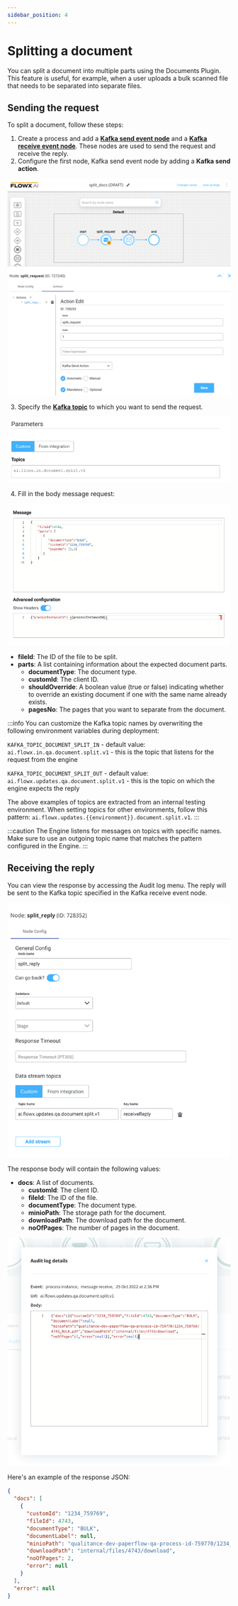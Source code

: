 ```yaml
---
sidebar_position: 4
---
```


# Splitting a document

You can split a document into multiple parts using the Documents Plugin. This feature is useful, for example, when a user uploads a bulk scanned file that needs to be separated into separate files.

## Sending the request

To split a document, follow these steps:

1. Create a process and add a [**Kafka send event node**](../../../../../building-blocks/node/message-send-received-task-node.md#configuring-a-message-send-task-node) and a [**Kafka receive event node**](../../../../../building-blocks/node/message-send-received-task-node.md#configuring-a-message-receive-task-node). These nodes are used to send the request and receive the reply.
2. Configure the first node, Kafka send event node by adding a **Kafka send action**.

![](../../../../img/kafka_split_action.png)

3. Specify the [**Kafka topic**](../../../plugins-setup-guide/documents-plugin-setup/documents-plugin-setup.md#kafka-configuration) to which you want to send the request.

![](../../../../img/kafka_split_topic.png)

4. Fill in the body message request:

![](../../../../img/split_doc_body.png)

* **fileId**: The ID of the file to be split.
* **parts**: A list containing information about the expected document parts.
  * **documentType**: The document type.
  * **customId**: The client ID.
  * **shouldOverride**: A boolean value (true or false) indicating whether to override an existing document if one with the same name already exists.
  * **pagesNo**: The pages that you want to separate from the document.

:::info
You can customize the Kafka topic names by overwriting the following environment variables during deployment:

`KAFKA_TOPIC_DOCUMENT_SPLIT_IN` - default value: `ai.flowx.in.qa.document.split.v1` - this is the topic that listens for the request from the engine

`KAFKA_TOPIC_DOCUMENT_SPLIT_OUT` - default value: `ai.flowx.updates.qa.document.split.v1` - this is the topic on which the engine expects the reply

The above examples of topics are extracted from an internal testing environment. When setting topics for other environments, follow this pattern: `ai.flowx.updates.{{environment}}.document.split.v1`.
:::

:::caution
The Engine listens for messages on topics with specific names. Make sure to use an outgoing topic name that matches the pattern configured in the Engine.
:::

## Receiving the reply

You can view the response by accessing the Audit log menu. The reply will be sent to the Kafka topic specified in the Kafka receive event node.

![](../../../../img/split_updates.png)

The response body will contain the following values:

* **docs**: A list of documents.
  * **customId**: The client ID.
  * **fileId**: The ID of the file.
  * **documentType**: The document type.
  * **minioPath**: The storage path for the document.
  * **downloadPath**: The download path for the document.
  * **noOfPages**: The number of pages in the document.

![](../../../../img/split_doc_reply.png)

Here's an example of the response JSON:

```json
{
  "docs": [
    {
      "customId": "1234_759769",
      "fileId": 4743,
      "documentType": "BULK",
      "documentLabel": null,
      "minioPath": "qualitance-dev-paperflow-qa-process-id-759770/1234_759769/4743_BULK.pdf",
      "downloadPath": "internal/files/4743/download",
      "noOfPages": 2,
      "error": null
    }
  ],
  "error": null
}
```